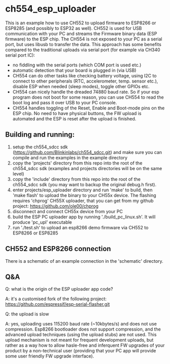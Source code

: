 # ch554_esp_uploader
This is an example how to use CH552 to upload firmware to ESP8266 or ESP8285
(and possibly to ESP32 as well). CH552 is used for USB communication with
your PC and streams the Firmware binary data (ESP firmware) to the ESP chip.
The CH554 is not exposed to your PC as a serial port, but uses libusb to transfer
the data. This approach has some benefits compared to the traditional
uploads via serial port (for example via CH340 serial port IC):
* no fiddling with the serial ports (which COM port is used etc.)
* automatic detection that your board is plugged in (via USB)
* CH554 can do other tasks like checking battery voltage, using I2C to connect
  to other peripherals (RTC, accelerometer, temp. sensor etc.), disable ESP  when
  needed (sleep modes), toggle other GPIOs etc.
* CH554 can nicely handle the dreaded 74880 baud rate. So if your esp program does not
  boot for some reason, you can use CH554 to read the boot log and pass it over USB to
  your PC console.
* CH554 handles toggling of the Reset, Enable and Boot-mode pins on the ESP chip. No need
  to have physical buttons, the FW upload is automated and the ESP is reset after the 
  upload is finished.

Building and running:
---------------------
1) setup the ch554_sdcc sdk (https://github.com/Blinkinlabs/ch554_sdcc.git) and make sure you
   can compile and run the examples in the example directory
2) copy the 'projects' directory from this repo into the root of the ch554_sdcc sdk (examples
   and projects directories will be on the same level)
3) copy the 'include' directory from this repo into the root of the ch554_sdcc sdk (you
   may want to backup the original debug.h first). 
4) enter projects/esp_uploader directory and run 'make' to build, then 'make flash' to upload
   the binary to your CH55x device. The flashing requires 'chprog' CH55X uploader, that you
   can get from my github project: https://github.com/ole00/chprog
5) disconnect and connect CH55x device from your PC
6) build the ESP PC uploader app by running './build_pc_linux.sh'. It will produce 'pc_upl'
   executable
7) run './test.sh' to upload an esp8266 demo firmware via CH552 to ESP8266 or ESP8285

CH552 and ESP8266 connection
----------------------------
There is a schematic of an example connection in the 'schematic' directory.

Q&A
---
Q: what is the origin of the ESP uploader app code?

A: it's a customised fork of the following project: https://github.com/espressif/esp-serial-flasher.git 


Q: the upload is slow

A: yes, uploading uses 115200 baud rate (~10kbytes/s) and does not use compression. Esp8266 bootloader
   does not support compression, and the advanced upload techniques (using the upload stubs) are not used.
   This upload mechanism is not meant for frequent development uploads, but rather as a way how to
   allow hasle-free and inferquent FW upgrades of your product by a non-technical user (providing that
   your PC app will provide some user friendly FW upgrade interface).
   
